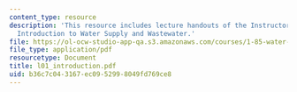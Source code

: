 ```yaml
---
content_type: resource
description: 'This resource includes lecture handouts of the Instructor on the topic:
  Introduction to Water Supply and Wastewater.'
file: https://ol-ocw-studio-app-qa.s3.amazonaws.com/courses/1-85-water-and-wastewater-treatment-engineering-spring-2006/b36c7c043167ec0952998049fd769ce8_l01_introduction.pdf
file_type: application/pdf
resourcetype: Document
title: l01_introduction.pdf
uid: b36c7c04-3167-ec09-5299-8049fd769ce8
---
```

